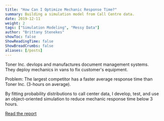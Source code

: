 ```yaml
---
title: "How Can I Optimize Mechanic Response Time?"
summary: Building a simulation model from Call Centre data.
date: 2019-12-11
weight: 2
tags: ["Simulation Modeling", "Messy Data"]
author: "Brittany Stenekes"
showToc: false
ShowReadingTime: false
ShowBreadCrumbs: false
aliases: [/posts]
---
```


Toner Inc. devlops and manufactures document management systems.
They deploy mechanics in vans to fix customer's equipment.

Problem: The largest competitor has a faster average response time than Toner Inc. (3-hours on average).

By fitting probability distributions to call center data,
I develop, test, and use an object-oriented simulation to reduce mechanic response time below 3 hours. 

[Read the report](/mechreport.pdf)
